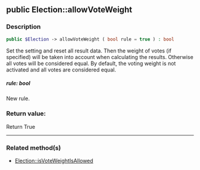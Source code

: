 ## public Election::allowVoteWeight

### Description    

```php
public $Election -> allowVoteWeight ( bool rule = true ) : bool
```

Set the setting and reset all result data.
Then the weight of votes (if specified) will be taken into account when calculating the results. Otherwise all votes will be considered equal.
By default, the voting weight is not activated and all votes are considered equal.    


##### **rule:** *bool*   
New rule.    



### Return value:   

Return True


---------------------------------------

### Related method(s)      

* [Election::isVoteWeightIsAllowed](../Election%20Class/public%20Election--isVoteWeightIsAllowed.md)    
